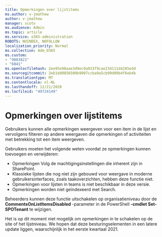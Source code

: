 ```yaml
---
title: Opmerkingen over lijstitems
ms.author: v-jmathew
author: v-jmathew
manager: scotv
ms.audience: Admin
ms.topic: article
ms.service: o365-administration
ROBOTS: NOINDEX, NOFOLLOW
localization_priority: Normal
ms.collection: Adm_O365
ms.custom:
- "9003821"
- "6841"
ms.openlocfilehash: 2ee95e98aae3d9ec9a933f9cae234111d4285edd
ms.sourcegitcommit: 2eb1dd0856509b9907ccba9a5cb99d09b4f6eb4b
ms.translationtype: MT
ms.contentlocale: nl-NL
ms.lasthandoff: 12/21/2020
ms.locfileid: "49724149"
---
```

# <a name="comments-on-list-items"></a>Opmerkingen over lijstitems

Gebruikers kunnen alle opmerkingen weergeven voor een item in de lijst en vervolgens filteren op andere weergaven die opmerkingen of activiteiten met betrekking tot een item weergeven.

Gebruikers moeten het volgende weten voordat ze opmerkingen kunnen toevoegen en verwijderen:

- Opmerkingen Volg de machtigingsinstellingen die inherent zijn in SharePoint.
- Klassieke lijsten die nog niet zijn gebouwd voor weergave in moderne gebruikersinterfaces, zoals taakoverzichten, hebben deze functie niet.
- Opmerkingen voor lijsten in teams is niet beschikbaar in deze versie.
- Opmerkingen worden niet geïndexeerd met Search.

Beheerders kunnen deze functie uitschakelen op organisatieniveau door de **CommentsOnListItemsDisabled** -parameter in de PowerShell **-cmdlet Set-SPOTenant** te wijzigen.

Het is op dit moment niet mogelijk om opmerkingen in te schakelen op de site of het lijstniveau. We hopen dat deze besturingselementen in een latere update liggen, waarschijnlijk in het eerste kwartaal 2021.
